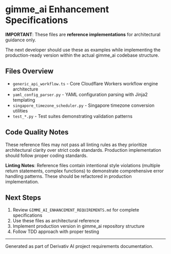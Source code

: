 # gimme_ai Enhancement Specifications

**IMPORTANT**: These files are **reference implementations** for architectural guidance only.

The next developer should use these as examples while implementing the production-ready version within the actual gimme_ai codebase structure.

## Files Overview

- `generic_api_workflow.ts` - Core Cloudflare Workers workflow engine architecture
- `yaml_config_parser.py` - YAML configuration parsing with Jinja2 templating
- `singapore_timezone_scheduler.py` - Singapore timezone conversion utilities
- `test_*.py` - Test suites demonstrating validation patterns

## Code Quality Notes

These reference files may not pass all linting rules as they prioritize architectural clarity over strict code standards. Production implementation should follow proper coding standards.

**Linting Notes**: Reference files contain intentional style violations (multiple return statements, complex functions) to demonstrate comprehensive error handling patterns. These should be refactored in production implementation.

## Next Steps

1. Review `GIMME_AI_ENHANCEMENT_REQUIREMENTS.md` for complete specifications
2. Use these files as architectural reference
3. Implement production version in gimme_ai repository structure
4. Follow TDD approach with proper testing

---
Generated as part of Derivativ AI project requirements documentation.
